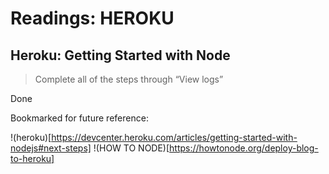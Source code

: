 # Readings: HEROKU

## Heroku: Getting Started with Node
> Complete all of the steps through “View logs”

Done 

Bookmarked for future reference: 

!(heroku)[https://devcenter.heroku.com/articles/getting-started-with-nodejs#next-steps]
!(HOW TO NODE)[https://howtonode.org/deploy-blog-to-heroku]